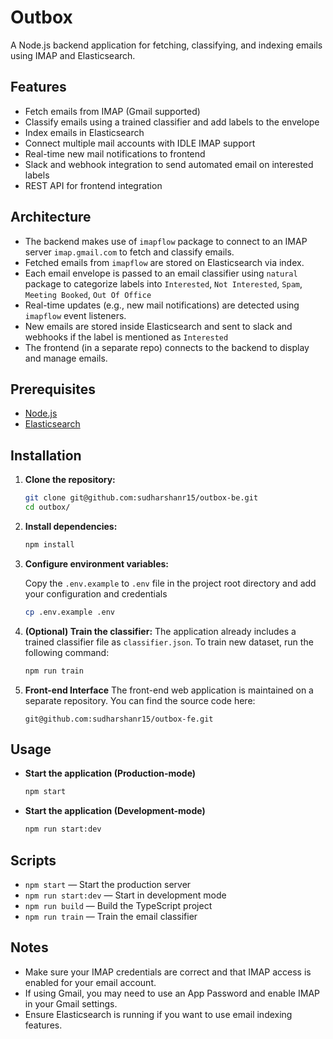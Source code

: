 # Outbox

A Node.js backend application for fetching, classifying, and indexing emails using IMAP and Elasticsearch.

## Features

- Fetch emails from IMAP (Gmail supported)
- Classify emails using a trained classifier and add labels to the envelope
- Index emails in Elasticsearch
- Connect multiple mail accounts with IDLE IMAP support
- Real-time new mail notifications to frontend
- Slack and webhook integration to send automated email on interested labels
- REST API for frontend integration

## Architecture

- The backend makes use of `imapflow` package to connect to an IMAP server `imap.gmail.com` to fetch and classify emails.
- Fetched emails from `imapflow` are stored on Elasticsearch via index.
- Each email envelope is passed to an email classifier using `natural` package to categorize labels into `Interested`, `Not Interested`, `Spam`, `Meeting Booked`, `Out Of Office` 
- Real-time updates (e.g., new mail notifications) are detected using `imapflow` event listeners.
- New emails are stored inside Elasticsearch and sent to slack and webhooks if the label is mentioned as `Interested`
- The frontend (in a separate repo) connects to the backend to display and manage emails.

## Prerequisites

- [Node.js](https://nodejs.org/)
- [Elasticsearch](https://www.elastic.co/elasticsearch/)

## Installation

1. **Clone the repository:**

   ```bash
   git clone git@github.com:sudharshanr15/outbox-be.git
   cd outbox/
   ```

2. **Install dependencies:**

   ```bash
   npm install
   ```

3. **Configure environment variables:**

   Copy the `.env.example` to `.env` file in the project root directory and add your configuration and credentials

   ```bash
   cp .env.example .env
   ```

4. **(Optional) Train the classifier:**
    The application already includes a trained classifier file as `classifier.json`. To train new dataset, run the following command:

   ```bash
   npm run train
   ```
5. **Front-end Interface**
    The front-end web application is maintained on a separate repository. You can find the source code here:
    ```
    git@github.com:sudharshanr15/outbox-fe.git
    ```


## Usage

- **Start the application (Production-mode)**

  ```bash
  npm start
  ```

- **Start the application (Development-mode)**

  ```bash
  npm run start:dev
  ```

## Scripts

- `npm start` — Start the production server
- `npm run start:dev` — Start in development mode
- `npm run build` — Build the TypeScript project
- `npm run train` — Train the email classifier

## Notes

- Make sure your IMAP credentials are correct and that IMAP access is enabled for your email account.
- If using Gmail, you may need to use an App Password and enable IMAP in your Gmail settings.
- Ensure Elasticsearch is running if you want to use email indexing features.

